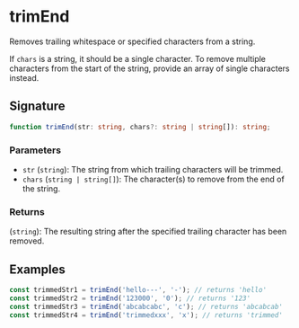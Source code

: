 # trimEnd

Removes trailing whitespace or specified characters from a string.

If `chars` is a string, it should be a single character. To remove multiple characters from the start of the string, provide an array of single characters instead.

## Signature

```typescript
function trimEnd(str: string, chars?: string | string[]): string;
```

### Parameters

- `str` (`string`): The string from which trailing characters will be trimmed.
- `chars` (`string | string[]`): The character(s) to remove from the end of the string.

### Returns

(`string`): The resulting string after the specified trailing character has been removed.

## Examples

```typescript
const trimmedStr1 = trimEnd('hello---', '-'); // returns 'hello'
const trimmedStr2 = trimEnd('123000', '0'); // returns '123'
const trimmedStr3 = trimEnd('abcabcabc', 'c'); // returns 'abcabcab'
const trimmedStr4 = trimEnd('trimmedxxx', 'x'); // returns 'trimmed'
```

